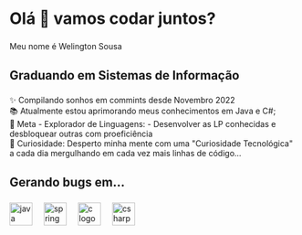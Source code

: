 <h1 align="left">Olá 👋 vamos codar juntos?</h1>

###

<p align="left">Meu nome é Welington Sousa</p>

###

<h2 align="left">Graduando em Sistemas de Informação</h2>

###

<p align="left">✨ Compilando sonhos em commints desde Novembro 2022<br>📚 Atualmente estou aprimorando meus conhecimentos em Java e C#;<br>🎯 Meta - Explorador de Linguagens: - Desenvolver as LP conhecidas e desbloquear outras com proeficiência<br>🎲 Curiosidade:  Desperto minha mente com uma "Curiosidade Tecnológica" a cada dia mergulhando em cada vez mais linhas de código...</p>

###

<h2 align="left">Gerando bugs em...</h2>

###

<div align="left">
  <img src="https://cdn.jsdelivr.net/gh/devicons/devicon/icons/java/java-original.svg" height="40" alt="java logo"  />
  <img width="12" />
  <img src="https://cdn.jsdelivr.net/gh/devicons/devicon/icons/spring/spring-original.svg" height="40" alt="spring logo"  />
  <img width="12" />
  <img src="https://cdn.jsdelivr.net/gh/devicons/devicon/icons/c/c-original.svg" height="40" alt="c logo"  />
  <img width="12" />
  <img src="https://cdn.jsdelivr.net/gh/devicons/devicon/icons/csharp/csharp-original.svg" height="40" alt="csharp logo"  />
</div>

###
